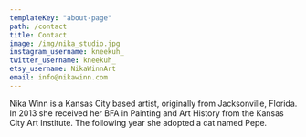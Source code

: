 ```yaml
---
templateKey: "about-page"
path: /contact
title: Contact
image: /img/nika_studio.jpg
instagram_username: kneekuh_
twitter_username: kneekuh_
etsy_username: NikaWinnArt
email: info@nikawinn.com
---
```


Nika Winn is a Kansas City based artist, originally from Jacksonville, Florida. In 2013 she received her BFA in Painting and Art History from the Kansas City Art Institute. The following year she adopted a cat named Pepe.
